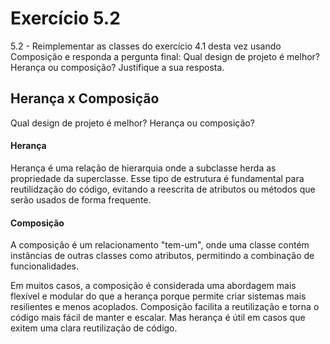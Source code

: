 # Exercício 5.2

5.2 - Reimplementar as classes do exercício 4.1 desta vez usando Composição e responda a pergunta final: Qual design de projeto é melhor? Herança ou composição? Justifique a sua resposta.

## Herança x Composição

Qual design de projeto é melhor? Herança ou composição?

#### Herança

Herança é uma relação de hierarquia onde a subclasse herda as propriedade da superclasse. Esse tipo de estrutura é fundamental para reutilidzação do código, evitando a reescrita de atributos ou métodos que serão usados de forma frequente.

#### Composição 

A composição é um relacionamento "tem-um", onde uma classe contém instâncias de outras classes como atributos, permitindo a combinação de funcionalidades.


Em muitos casos, a composição é considerada uma abordagem mais flexível e modular do que a herança porque permite criar sistemas mais resilientes e menos acoplados. Composição facilita a reutilização e torna o código mais fácil de manter e escalar. Mas herança é útil em casos que exitem uma clara reutilização de código.

